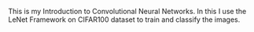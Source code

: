 This is my Introduction to Convolutional Neural Networks. In this I use the LeNet Framework on CIFAR100 dataset to train and classify the images.
